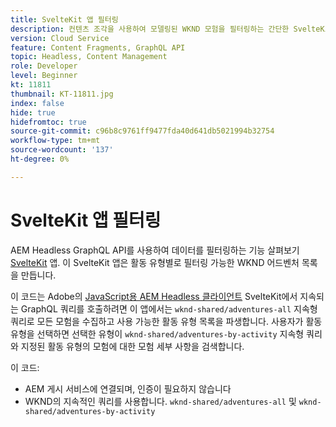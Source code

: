 ```yaml
---
title: SvelteKit 앱 필터링
description: 컨텐츠 조각을 사용하여 모델링된 WKND 모험을 필터링하는 간단한 SvelteKit 앱입니다.
version: Cloud Service
feature: Content Fragments, GraphQL API
topic: Headless, Content Management
role: Developer
level: Beginner
kt: 11811
thumbnail: KT-11811.jpg
index: false
hide: true
hidefromtoc: true
source-git-commit: c96b8c9761ff9477fda40d641db5021994b32754
workflow-type: tm+mt
source-wordcount: '137'
ht-degree: 0%

---
```



# SvelteKit 앱 필터링

AEM Headless GraphQL API를 사용하여 데이터를 필터링하는 기능 살펴보기 [SvelteKit](https://kit.svelte.dev/) 앱. 이 SvelteKit 앱은 활동 유형별로 필터링 가능한 WKND 어드벤처 목록을 만듭니다.

이 코드는 Adobe의 [JavaScript용 AEM Headless 클라이언트](https://github.com/adobe/aem-headless-client-js/blob/main/api-reference.md) SvelteKit에서 지속되는 GraphQL 쿼리를 호출하려면 이 앱에서는 `wknd-shared/adventures-all` 지속형 쿼리로 모든 모험을 수집하고 사용 가능한 활동 유형 목록을 파생합니다. 사용자가 활동 유형을 선택하면 선택한 유형이 `wknd-shared/adventures-by-activity` 지속형 쿼리와 지정된 활동 유형의 모험에 대한 모험 세부 사항을 검색합니다.

이 코드:

+ AEM 게시 서비스에 연결되며, 인증이 필요하지 않습니다
+ WKND의 지속적인 쿼리를 사용합니다. `wknd-shared/adventures-all` 및 `wknd-shared/adventures-by-activity`
